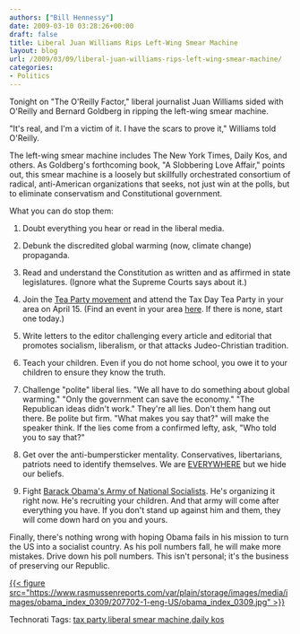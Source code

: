 ```yaml
---
authors: ["Bill Hennessy"]
date: 2009-03-10 03:28:26+00:00
draft: false
title: Liberal Juan Williams Rips Left-Wing Smear Machine
layout: blog
url: /2009/03/09/liberal-juan-williams-rips-left-wing-smear-machine/
categories:
- Politics
---
```


Tonight on "The O'Reilly Factor," liberal journalist Juan Williams sided with O'Reilly and Bernard Goldberg in ripping the left-wing smear machine.

"It's real, and I'm a victim of it. I have the scars to prove it," Williams told O'Reilly.

The left-wing smear machine includes The New York Times, Daily Kos, and others. As Goldberg's forthcoming book, "A Slobbering Love Affair," points out, this smear machine is a loosely but skillfully orchestrated consortium of radical, anti-American organizations that seeks, not just win at the polls, but to eliminate conservatism and Constitutional government.

What you can do stop them:

1. Doubt everything you hear or read in the liberal media.

2. Debunk the discredited global warming (now, climate change) propaganda.

3. Read and understand the Constitution as written and as affirmed in state legislatures. (Ignore what the Supreme Courts says about it.)

4. Join the [Tea Party movement](https://taxdayteaparty.com/teaparty/) and attend the Tax Day Tea Party in your area on April 15. (Find an event in your area [here](https://www.taxdayteaparty.com). If there is none, start one today.)

5. Write letters to the editor challenging every article and editorial that promotes socialism, liberalism, or that attacks Judeo-Christian tradition.

6. Teach your children. Even if you do not home school, you owe it to your children to ensure they know the truth.

7. Challenge "polite" liberal lies. "We all have to do something about global warming." "Only the government can save the economy." "The Republican ideas didn't work." They're all lies. Don't them hang out there. Be polite but firm. "What makes you say that?" will make the speaker think. If the lies come from a confirmed lefty, ask, "Who told you to say that?"

8. Get over the anti-bumpersticker mentality. Conservatives, libertarians, patriots need to identify themselves. We are [EVERYWHERE](https://www.rasmussenreports.com/public_content/politics/general_politics2/23_think_government_represents_will_of_the_people) but we hide our beliefs.

9. Fight [Barack Obama's Army of National Socialists](https://www.breitbart.com/article.php?id=CNG.1da91b565bedacc6461ea17550408182.661&show_article=1). He's organizing it right now. He's recruiting your children. And that army will come after everything you have. If you don't stand up against him and them, they will come down hard on you and yours.

Finally, there's nothing wrong with hoping Obama fails in his mission to turn the US into a socialist country. As his poll numbers fall, he will make more mistakes. Drive down his poll numbers. This isn't personal; it's the business of preserving our Republic.

[{{< figure src="https://www.rasmussenreports.com/var/plain/storage/images/media/images/obama_index_0309/207702-1-eng-US/obama_index_0309.jpg" >}}
](https://www.rasmussenreports.com/public_content/politics/obama_administration/daily_presidential_tracking_poll)

Technorati Tags: [tax party](https://technorati.com/tags/tax%20party),[liberal smear machine](https://technorati.com/tags/liberal%20smear%20machine),[daily kos](https://technorati.com/tags/daily%20kos)
